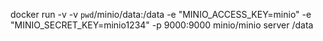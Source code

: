 docker run -v -v `pwd`/minio/data:/data -e "MINIO_ACCESS_KEY=minio" -e "MINIO_SECRET_KEY=minio1234" -p 9000:9000 minio/minio server /data
